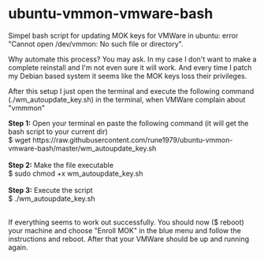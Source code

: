 # ubuntu-vmmon-vmware-bash
<p>Simpel bash script for updating MOK keys for VMWare in ubuntu: error "Cannot open /dev/vmmon: No such file or directory".</p><p> Why automate this process? You may ask. In my case I don't want to make a complete reinstall and I'm not even sure it will work. And every time I patch my Debian based system it seems like the MOK keys loss their privileges.</p><p> After this setup I just open the terminal and execute the following command (./wm_autoupdate_key.sh) in the terminal, when VMWare complain about "vmmmon"</p> 
<p>
<b>Step 1:</b> Open your terminal en paste the following command (it will get the bash script to your current dir)<br>
$ wget https://raw.githubusercontent.com/rune1979/ubuntu-vmmon-vmware-bash/master/wm_autoupdate_key.sh
<br><br>
<b>Step 2:</b> Make the file executable<br> 
$ sudo chmod +x wm_autoupdate_key.sh
<br><br>
<b>Step 3:</b> Execute the script<br>
$ ./wm_autoupdate_key.sh
<br><br></p>
<p>If everything seems to work out successfully. You should now ($ reboot) your machine and choose "Enroll MOK" in the blue menu and follow the instructions and reboot. After that your VMWare should be up and running again.</p>
